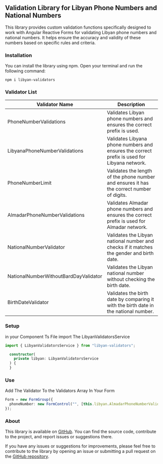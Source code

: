 ## Validation Library for Libyan Phone Numbers and National Numbers

This library provides custom validation functions specifically designed to work with Angular Reactive Forms for validating Libyan phone numbers and national numbers. It helps ensure the accuracy and validity of these numbers based on specific rules and criteria.

### Installation

You can install the library using npm. Open your terminal and run the following command:

```shell
npm i libyan-validators
```

### Validator List

| Validator Name                        | Description                                                                                 |
| ------------------------------------- | ------------------------------------------------------------------------------------------- |
| PhoneNumberValidations                | Validates Libyan phone numbers and ensures the correct prefix is used.                      |
| LibyanaPhoneNumberValidations         | Validates Libyana phone numbers and ensures the correct prefix is used for Libyana network. |
| PhoneNumberLimit                      | Validates the length of the phone number and ensures it has the correct number of digits.   |
| AlmadarPhoneNumberValidations         | Validates Almadar phone numbers and ensures the correct prefix is used for Almadar network. |
| NationalNumberValidator               | Validates the Libyan national number and checks if it matches the gender and birth date.    |
| NationalNumberWithoutBardDayValidator | Validates the Libyan national number without checking the birth date.                       |
| BirthDateValidator                    | Validates the birth date by comparing it with the birth date in the national number.        |

### Setup

in your Component Ts File import The LibyanValidatorsService

```typescript
import { LibyanValidatorsService } from "libyan-validators";
```

```typescript
  constructor(
    private libyan: LibyanValidatorsService
  ) {
  }
```

### Use

Add The Validator To the Validators Array In Your Form

```typescript
Form = new FormGroup({
  phoneNumber: new FormControl("", [this.libyan.AlmadarPhoneNumberValidations]),
});
```

### About

This library is available on [GitHub](https://github.com/ay-jamal/Libyan-Validators). You can find the source code, contribute to the project, and report issues or suggestions there.

If you have any issues or suggestions for improvements, please feel free to contribute to the library by opening an issue or submitting a pull request on the [GitHub repository](https://github.com/ay-jamal/Libyan-Validators).
